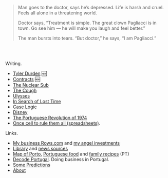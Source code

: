 
> Man goes to the doctor, says he’s depressed. Life is harsh and cruel. Feels all alone in a threatening world.
>
> Doctor says, “Treatment is simple. The great clown Pagliacci is in town. Go see him — he will make you laugh and feel better.”
>
> The man bursts into tears. “But doctor,” he says, “I am Pagliacci.”

<br/>
<br/>


Writing.
- [Tyler Durden](/tyler-durden/index.md) 🆕
- [Contracts](/contracts/index.md) 🆕
- [The Nuclear Sub](/the-nuclear-submarine/index.md)
- [The Cough](/the-cough/index.md)
- [Ulysses](/james-joyce-ulysses/index.md)
- [In Search of Lost Time](/marcel-proust-in-search-of-lost-time/index.md)
- [Case Logic](/caselogic/index.md)
- [Disney](/disney) 
- [The Portuguese Revolution of 1974](/1974-04-25)
- [Once cell to rule them all (spreadsheets)](docs/2014-12-21-one-cell-to-rule-them-all.md).


Links.
- [My business Rows.com](https://rows.com) and [my angel investments](https://portotype.com)
- [Library](library/library.html) and [news sources](about/news-sources.md)
- [Map of Porto](/porto/), [Portuguese food](/portuguese-food/) and [family recipes](/family-recipes/) (PT)
- [Decode Portugal](https://decodeportugal.com). Doing business in Portugal.
- [Some Predictions](docs/predictions-and-wants.md)
- [About](about/about.md)

